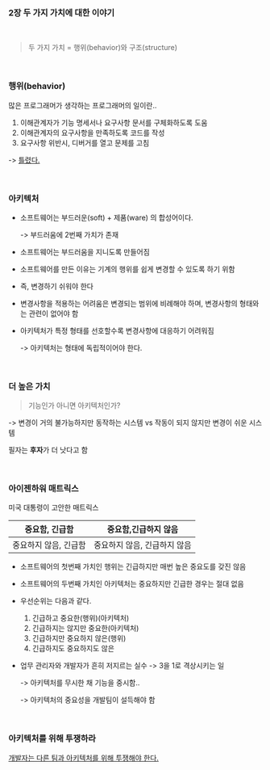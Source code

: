 ### 2장 두 가지 가치에 대한 이야기

<br>

>  두 가지 가치 = 행위(behavior)와 구조(structure)
<br>


### 행위(behavior)

많은 프로그래머가 생각하는 프로그래머의 일이란..

1. 이해관계자가 기능 명세서나 요구사항 문서를 구체화하도록 도움
2. 이해관계자의 요구사항을 만족하도록 코드를 작성
3. 요구사항 위반시, 디버거를 열고 문제를 고침

-> <u>틀렸다.</u>

<br>

### 아키텍처

- 소프트웨어는 부드러운(soft) + 제품(ware) 의 합성어이다.

  -> 부드러움에 2번째 가치가 존재

- 소프트웨어는 부드러움을 지니도록 만들어짐

- 소프트웨어를 만든 이유는 기계의 행위를 쉽게 변경할 수 있도록 하기 위함

- 즉, 변경하기 쉬워야 한다

- 변경사항을 적용하는 어려움은 변경되는 범위에 비례해야 하며, 변경사항의 형태와는 관련이 없어야 함

- 아키텍처가 특정 형태를 선호할수록 변경사항에 대응하기 어려워짐

  -> 아키텍처는 형태에 독립적이어야 한다.

<br>

### 더 높은 가치

> 기능인가 아니면 아키텍처인가?

-> 변경이 거의 불가능하지만 동작하는 시스템 vs 작동이 되지 않지만 변경이 쉬운 시스템

필자는 **후자**가 더 낫다고 함

<br>

### 아이젠하워 매트릭스

미국 대통령이 고안한 매트릭스

|    중요함, 긴급함     |     중요함,긴급하지 않음     |
| :-------------------: | :--------------------------: |
| 중요하지 않음, 긴급함 | 중요하지 않음, 긴급하지 않음 |

- 소프트웨어의 첫번째 가치인 행위는 긴급하지만 매번 높은 중요도를 갖진 않음

- 소프트웨어의 두번째 가치인 아키텍처는 중요하지만 긴급한 경우는 절대 없음

- 우선순위는 다음과 같다.

  1. 긴급하고 중요한(행위)(아키텍처)
  2. 긴급하지는 않지만 중요한(아키텍처)
  3. 긴급하지만 중요하지 않은(행위)
  4. 긴급하지도 중요하지도 않은

- 업무 관리자와 개발자가 흔히 저지르는 실수 -> 3을 1로 격상시키는 일

  -> 아키텍처를 무시한 채 기능을 중시함..

  -> 아키텍처의 중요성을 개발팀이 설득해야 함

<br>

### 아키텍처를 위해 투쟁하라

<u>개발자는 다른 팀과 아키텍처를 위해 투쟁해야 한다.</u>

